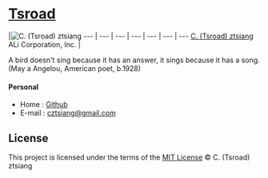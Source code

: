 # [Tsroad](http://tsroad.github.io)

|![C. (Tsroad) ztsiang](https://media.licdn.com/media/AAEAAQAAAAAAAAyLAAAAJDhhNzViNWY4LWZjYzMtNDFmNS1iYjY4LTQyN2FlYzliMzVmYg.jpg) 
--- | --- | --- | --- | --- | --- | ---
[C. (Tsroad) ztsiang](https://github.com/Tsroad)<br>ALi Corporation, Inc. |

A bird doesn't sing because it has an answer, it sings because it has a song. (May a Angelou, American poet, b.1928)

#### Personal

* Home : [Github]( https://github.com/tsroad)
* E-mail : [cztsiang@gmail.com]()

## License

This project is licensed under the terms of the [MIT License](LICENSE) © C. (Tsroad) ztsiang


